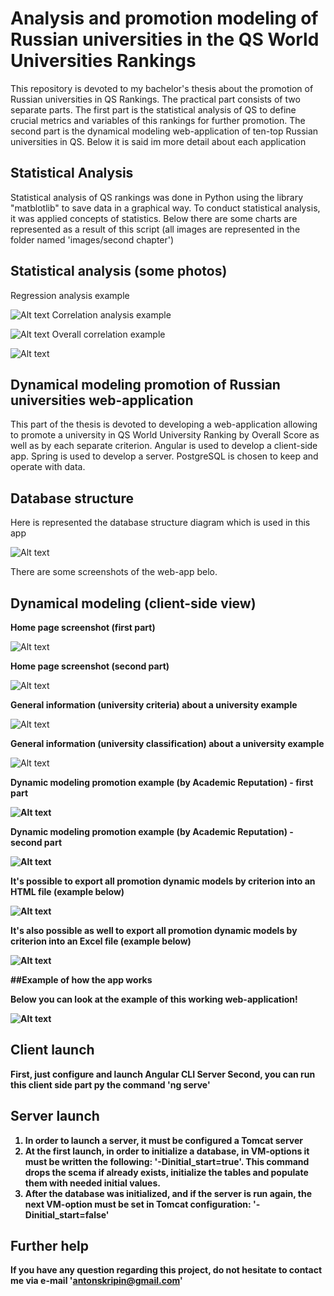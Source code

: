 # Analysis and promotion modeling of Russian universities in the QS World Universities Rankings
This repository is devoted to my bachelor's thesis about the promotion of Russian universities in QS Rankings.
The practical part consists of two separate parts.
The first part is the statistical analysis of QS to define crucial metrics and variables of this rankings for further promotion.
The second part is the dynamical modeling web-application of ten-top Russian universities in QS.
Below it is said im more detail about each application

## Statistical Analysis
Statistical analysis of QS rankings was done in Python using the library "matblotlib" to save data in a graphical way.
To conduct statistical analysis, it was applied concepts of statistics.
Below there are some charts are represented as a result of this script (all images are represented in the folder named 'images/second chapter')
## Statistical analysis (some photos)
Regression analysis example

![Alt text](./regression_analysis_example.png)
Correlation analysis example

![Alt text](./correlation_analysis_example.png)
Overall correlation example

![Alt text](./general_correlation_example.png)

## Dynamical modeling promotion of Russian universities web-application
This part of the thesis is devoted to developing a web-application allowing to promote a university in QS World University Ranking by Overall Score as well as by each separate criterion.
Angular is used to develop a client-side app.
Spring is used to develop a server.
PostgreSQL is chosen to keep and operate with data.

## Database structure

Here is represented the database structure diagram which is used in this app

![Alt text](./database_structure.PNG)

There are some screenshots of the web-app belo.

## Dynamical modeling (client-side view)

<b>Home page screenshot (first part)</b>

![Alt text](./1_web.PNG)

<b>Home page screenshot (second part)</b>

![Alt text](./2_web.PNG)

<b>General information (university criteria) about a university example</b>

![Alt text](./3_web.PNG)

<b>General information (university classification) about a university example</b>

![Alt text](./4_web.PNG)

<b>Dynamic modeling promotion example (by Academic Reputation) - first part<b>

![Alt text](./5_web.PNG)

<b>Dynamic modeling promotion example (by Academic Reputation) - second part<b>

![Alt text](./6_web.PNG)

<b>It's possible to export all promotion dynamic models by criterion into an HTML file (example below)<b>

![Alt text](./7_web.PNG)

<b>It's also possible as well to export all promotion dynamic models by criterion into an Excel file (example below)<b>

![Alt text](./8_web.PNG)

##Example of how the app works

<b>Below you can look at the example of this working web-application!<b>

![Alt text](./application_example.gif)

## Client launch
First, just configure and launch Angular CLI Server
Second, you can run this client side part py the command 'ng serve'

## Server launch
1) In order to launch a server, it must be configured a Tomcat server
2) At the first launch, in order to initialize a database, in VM-options it must be written the following: '-Dinitial_start=true'.
This command drops the scema if already exists, initialize the tables and populate them with needed initial values.
3) After the database was initialized, and if the server is run again, the next VM-option must be set in Tomcat configuration: '-Dinitial_start=false'

## Further help
If you have any question regarding this project, do not hesitate to contact me via e-mail 'antonskripin@gmail.com'
